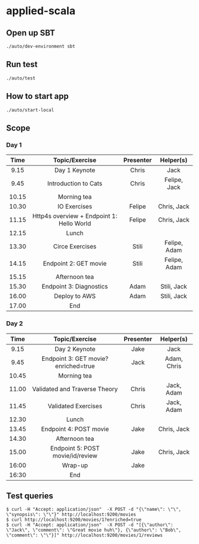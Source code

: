 # applied-scala

## Open up SBT

```
./auto/dev-environment sbt
```

## Run test

```
./auto/test
```

## How to start app

```
./auto/start-local
```

## Scope

### Day 1

| Time | Topic/Exercise | Presenter | Helper(s)
| :---: | :---: | :--: | :--: |
|  9.15 | Day 1 Keynote | Chris | Jack
|  9.45 | Introduction to Cats | Chris | Felipe, Jack
| 10.15 | Morning tea | 
| 10.30 | IO Exercises | Felipe | Chris, Jack
| 11.15 | Http4s overview + Endpoint 1: Hello World | Felipe | Chris, Jack
| 12.15 | Lunch | 
| 13.30 | Circe Exercises | Stili | Felipe, Adam
| 14.15 | Endpoint 2: GET movie | Stili | Felipe, Adam
| 15.15 | Afternoon tea |
| 15.30 | Endpoint 3: Diagnostics | Adam | Stili, Jack
| 16.00 | Deploy to AWS | Adam | Stili, Jack
| 17.00 | End |

### Day 2 

| Time | Topic/Exercise | Presenter | Helper(s)
| :---: | :---: | :--: | :-:
|  9.15 | Day 2 Keynote | Jake | Jack
|  9.45 | Endpoint 3: GET movie?enriched=true | Jack | Adam, Chris
| 10.45 | Morning tea | 
| 11.00 | Validated and Traverse Theory | Chris | Jack, Adam
| 11.45 | Validated Exercises | Chris | Jack, Adam
| 12.30 | Lunch |
| 13.45 | Endpoint 4: POST movie | Jake | Chris, Jack
| 14.30 | Afternoon tea | 
| 15.00 | Endpoint 5: POST movie/id/review | Jake | Chris, Jack
| 16:00 | Wrap-up | Jake
| 16:30 | End |

## Test queries

```
$ curl -H "Accept: application/json"  -X POST -d "{\"name\": \"\", \"synopsis\": \"\"}" http://localhost:9200/movies
$ curl http://localhost:9200/movies/1?enriched=true
$ curl -H "Accept: application/json"  -X POST -d "[{\"author\": \"Jack\", \"comment\": \"Great movie huh\"}, {\"author\": \"Bob\", \"comment\": \"\"}]" http://localhost:9200/movies/1/reviews
```

